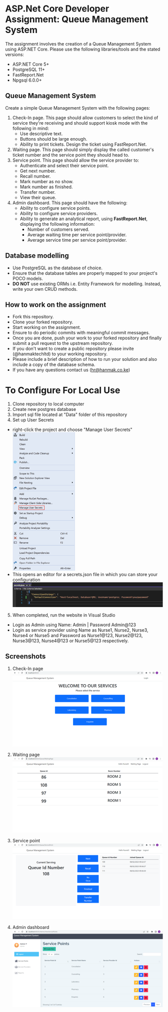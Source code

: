 # ASP.Net Core Developer Assignment: Queue Management System

The assignment involves the creation of a Queue Management System using ASP.NET Core. Please use the following libraries/tools and the stated versions:

- ASP.NET Core 5+
- PostgreSQL 11+
- FastReport.Net
- Npgsql 6.0.0+

## Queue Management System

Create a simple Queue Management System with the following pages:

1. Check-In page. This page should allow customers to select the kind of service they're receiving and should support kiosk mode with the following in mind:
   - Use descriptive text.
   - Buttons should be large enough.
   - Ability to print tickets. Design the ticket using FastReport.Net.
2. Waiting page. This page should simply display the called customer's ticket number and the service point they should head to.
3. Service point. This page should allow the service provider to:
   - Authenticate and select their service point.
   - Get next number.
   - Recall number.
   - Mark number as no show.
   - Mark number as finished.
   - Transfer number.
   - View their queue.
4. Admin dashboard. This page should have the following:
   - Ability to configure service points.
   - Ability to configure service providers.
   - Ability to generate an analytical report, using **FastReport.Net**, displaying the following information:
     - Number of customers served.
     - Average waiting time per service point/provider.
     - Average service time per service point/provider.

## Database modelling

- Use PostgreSQL as the database of choice.
- Ensure that the database tables are properly mapped to your project's POCO models.
- **DO NOT** use existing ORMs i.e. Entity Framework for modelling. Instead, write your own CRUD methods.

## How to work on the assignment

- Fork this repository.
- Clone your forked repository.
- Start working on the assignment.
- Ensure to do periodic commits with meaningful commit messages.
- Once you are done, push your work to your forked repository and finally submit a pull request to the upstream repository.
- If you don't want to create a public repository please invite (@hanmaktechltd) to your working repository.
- Please include a brief description of how to run your solution and also include a copy of the database schema.
- If you have any questions contact us (<hr@hanmak.co.ke>)



# To Configure For Local Use

1. Clone repository to local computer
2. Create new postgres database 
3. Import sql file located at "Data" folder of this repository 
4. Set up User Secrets
- right-click the project and choose "Manage User Secrets"
![App Screenshot](https://github.com/mikemathu/Queue-Management-System/blob/main/Queue%20Management%20System/wwwroot/Screenshots/manageUserSecrets.PNG)
- This opens an editor for a secrets.json file in which you can store your configuration
![App Screenshot](https://github.com/mikemathu/Queue-Management-System/blob/main/Queue%20Management%20System/wwwroot/Screenshots/secretJson.PNG)

5. When completed, run the website in Visual Studio
- Login as Admin using Name: Admin | Password Admin@123
- Login as service provider using Name as Nurse1, Nurse2, Nurse3, Nurse4 or Nurse5 and Password as Nurse1@123, Nurse2@123, Nurse3@123, Nurse4@123 or Nurse5@123 respectively.


## Screenshots
1. Check-In page
![App Screenshot](https://github.com/mikemathu/Queue-Management-System/blob/main/Queue%20Management%20System/wwwroot/Screenshots/Check-In%20page.PNG)


2. Waiting page
![App Screenshot](https://github.com/mikemathu/Queue-Management-System/blob/main/Queue%20Management%20System/wwwroot/Screenshots/Waiting%20Page.PNG)

3. Service point
![App Screenshot](https://github.com/mikemathu/Queue-Management-System/blob/main/Queue%20Management%20System/wwwroot/Screenshots/Service%20point.PNG)

4. Admin dashboard
![App Screenshot](https://github.com/mikemathu/Queue-Management-System/blob/main/Queue%20Management%20System/wwwroot/Screenshots/Admin%20Page.PNG)
